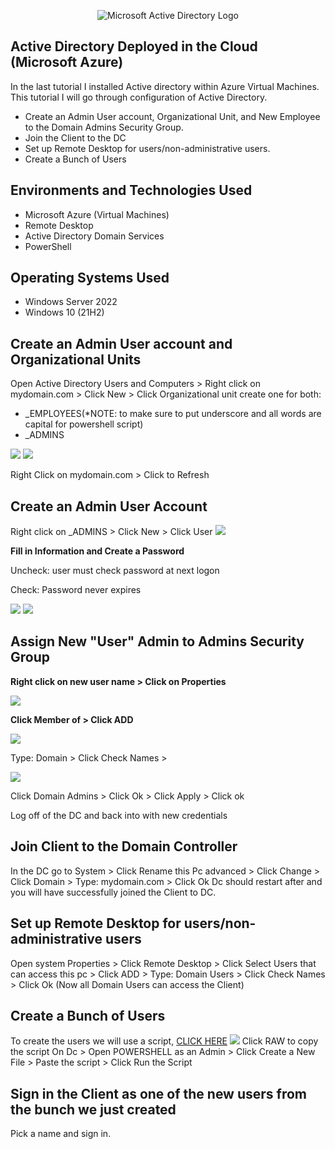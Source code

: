 <p align="center">
<img src="https://i.Imgur.com/tBg2A87.png" alt="Microsoft Active Directory Logo"/>
</p>

<h2>Active Directory Deployed in the Cloud (Microsoft Azure)</h2>
  
<p>In the last tutorial I installed Active directory within Azure Virtual Machines. This tutorial I will go through configuration of Active Directory.</p>

- Create an Admin User account, Organizational Unit, and New Employee to the Domain Admins Security Group. 
- Join the Client to the DC
- Set up Remote Desktop for users/non-administrative users.
- Create a Bunch of Users

<h2>Environments and Technologies Used</h2>

- Microsoft Azure (Virtual Machines)
- Remote Desktop
- Active Directory Domain Services
- PowerShell

<h2>Operating Systems Used </h2>

- Windows Server 2022
- Windows 10 (21H2)
  
 <h2> Create an Admin User account and Organizational Units </h2>
 <p>Open Active Directory Users and Computers > Right click on mydomain.com > Click New > Click Organizational unit create one for both: </p>
 
- _EMPLOYEES(*NOTE: to make sure to put underscore and all words are capital for powershell script)
- _ADMINS

<img src="https://i.imgur.com/b5p8ppc.png">
<img src="https://i.imgur.com/LSUMMZg.png">

Right Click on mydomain.com > Click to Refresh

 <h2>Create an Admin User Account</h2>
 <a>Right click on _ADMINS > Click New > Click User</a>
 
 <img src="https://i.imgur.com/ndS71kC.png">
 
 <b> Fill in Information and Create a Password</b>
 
 Uncheck: user must check password at next logon
 
 Check: Password never expires 
 
 <img src="https://i.imgur.com/Eq1OV2X.png">
 <img src="https://i.imgur.com/f0tESfY.png">
 
<h2>Assign New "User" Admin to Admins Security Group </h2>
 
<b>Right click on new user name > Click on Properties</b>

<img src="https://i.imgur.com/17miYVt.png">
  
<b>Click Member of > Click ADD </b>
 
 <img src="https://i.imgur.com/gekIQmD.png">
 
 Type: Domain > Click Check Names >
 
 <img src="https://i.imgur.com/Ce2hG3b.png">
 
 Click Domain Admins > Click Ok > Click Apply > Click ok</p>
  
<a>Log off of the DC and back into with new credentials</a>
  
<h2> Join Client to the Domain Controller</h2>
<a> In the DC go to System > Click Rename this Pc advanced > Click Change > Click Domain > Type: mydomain.com > Click Ok </a>
Dc should restart after and you will have successfully joined the Client to DC.
  
<h2>Set up Remote Desktop for users/non-administrative users</h2>
<a> Open system Properties > Click Remote Desktop > Click Select Users that can access this pc > Click ADD > Type: Domain Users > Click Check Names > Click Ok </a>
(Now all Domain Users can access the Client)
  
<h2>Create a Bunch of Users</h2>
To create the users we will use a script, <a href="https://github.com/AsiaPonder001/BunchofUsers/blob/main/README.md?plain=1)"> CLICK HERE</a>
<img src= "https://i.imgur.com/h7fem0x.png"/>
<a>Click RAW to copy the script</a>
<a> On Dc > Open POWERSHELL as an Admin > Click Create a New File > Paste the script > Click Run the Script </a>

<h2> Sign in the Client as one of the new users from the bunch we just created</h2>
Pick a name and sign in.
